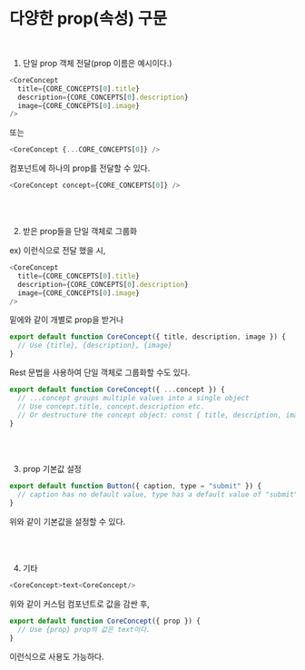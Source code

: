 # 다양한 prop(속성) 구문

<br />

1. 단일 prop 객체 전달(prop 이름은 예시이다.)

```javascript
<CoreConcept
  title={CORE_CONCEPTS[0].title}
  description={CORE_CONCEPTS[0].description}  
  image={CORE_CONCEPTS[0].image}
/>
```

또는

```javascript
<CoreConcept {...CORE_CONCEPTS[0]} />
```

컴포넌트에 하나의 prop를 전달할 수 있다.

```javascript
<CoreConcept concept={CORE_CONCEPTS[0]} />
```

<br /><br />

2. 받은 prop들을 단일 객체로 그룹화

ex) 이런식으로 전달 했을 시,

```javascript
<CoreConcept
  title={CORE_CONCEPTS[0].title}
  description={CORE_CONCEPTS[0].description}  
  image={CORE_CONCEPTS[0].image}
/>
```

밑에와 같이 개별로 prop을 받거나

```javascript
export default function CoreConcept({ title, description, image }) {
  // Use {title}, {description}, {image}
}
```

Rest 문법을 사용하여 단일 객체로 그룹화할 수도 있다.

```javascript
export default function CoreConcept({ ...concept }) { 
  // ...concept groups multiple values into a single object
  // Use concept.title, concept.description etc.
  // Or destructure the concept object: const { title, description, image } = concept;
}
```

<br /><br />

3. prop 기본값 설정

```javascript
export default function Button({ caption, type = "submit" }) { 
  // caption has no default value, type has a default value of "submit" 
}
```

위와 같이 기본값을 설정할 수 있다.

<br /><br />

4. 기타

```javascript
<CoreConcept>text<CoreConcept/>
```

위와 같이 커스텀 컴포넌트로 값을 감싼 후,

```javascript
export default function CoreConcept({ prop }) {
  // Use {prop} prop의 값은 text이다.
}
```

이런식으로 사용도 가능하다.
